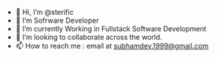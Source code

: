 - 👋 Hi, I’m @sterific
- 👀 I’m Sofrware Developer
- 🌱 I’m currently Working in Fullstack Software Development
- 💞️ I’m looking to collaborate across the world.
- 📫 How to reach me : email at subhamdey.1999@gmail.com

<!---
sterific/sterific is a ✨ special ✨ repository because its `README.md` (this file) appears on your GitHub profile.
You can click the Preview link to take a look at your changes.
--->
